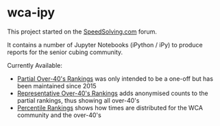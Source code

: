 # wca-ipy

This project started on the [SpeedSolving.com](https://www.speedsolving.com/forum/threads/how-fast-are-the-over-40s-in-competitions.54128/) forum.

It contains a number of Jupyter Notebooks (iPython / iPy) to produce reports for the senior cubing community.

Currently Available:

* [Partial Over-40's Rankings](Partial%20Rankings.md) was only intended to be a one-off but has been maintained since 2015
* [Representative Over-40's Rankings](Senior%20Rankings.md) adds anonymised counts to the partial rankings, thus showing all over-40's
* [Percentile Rankings](Percentile%20Rankings.md) shows how times are distributed for the WCA community and the over-40's

